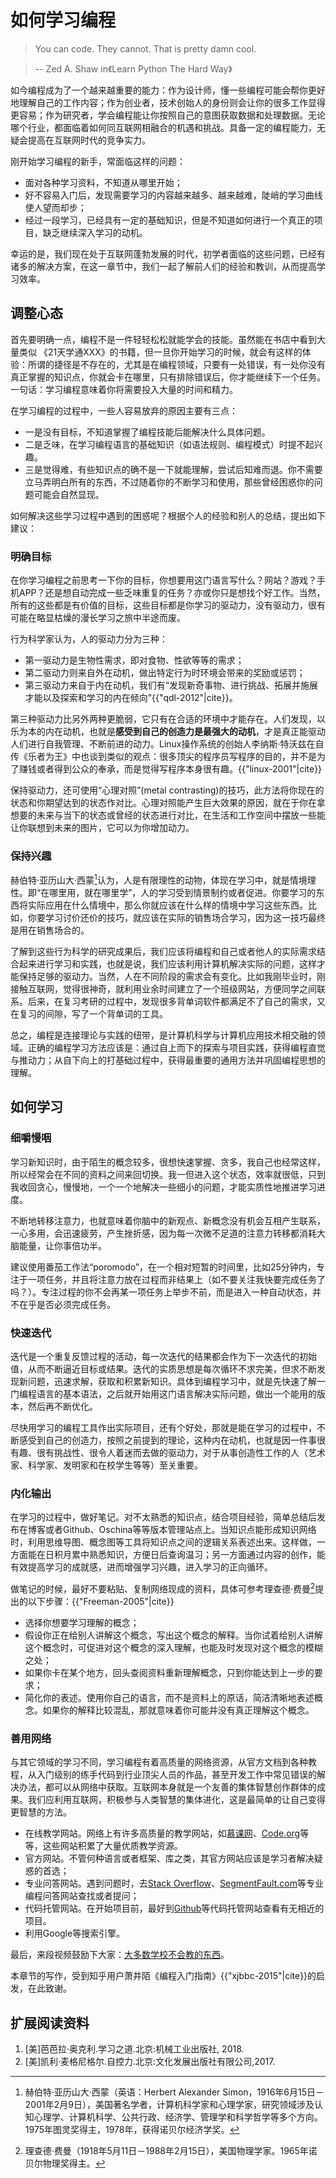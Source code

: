 # 如何学习编程

> You can code. They cannot. That is pretty damn cool.

> -- Zed A. Shaw in《Learn Python The Hard Way》

如今编程成为了一个越来越重要的能力：作为设计师，懂一些编程可能会帮你更好地理解自己的工作内容；作为创业者，技术创始人的身份则会让你的很多工作显得更容易；作为研究者，学会编程能让你按照自己的意图获取数据和处理数据。无论哪个行业，都面临着如何同互联网相融合的机遇和挑战。具备一定的编程能力，无疑会提高在互联网时代的竞争实力。

刚开始学习编程的新手，常面临这样的问题：

* 面对各种学习资料，不知道从哪里开始；
* 好不容易入门后，发现需要学习的内容越来越多、越来越难，陡峭的学习曲线使人望而却步；
* 经过一段学习，已经具有一定的基础知识，但是不知道如何进行一个真正的项目，缺乏继续深入学习的动机。

幸运的是，我们现在处于互联网蓬勃发展的时代，初学者面临的这些问题，已经有诸多的解决方案，在这一章节中，我们一起了解前人们的经验和教训，从而提高学习效率。

## 调整心态

首先要明确一点，编程不是一件轻轻松松就能学会的技能。虽然能在书店中看到大量类似
《21天学通XXX》的书籍，但一旦你开始学习的时候，就会有这样的体验：所谓的捷径是不存在的，尤其是在编程领域，只要有一处错误，有一处你没有真正掌握的知识点，你就会卡在哪里，只有排除错误后，你才能继续下一个任务。一句话：学习编程意味着你将需要投入大量的时间和精力。

在学习编程的过程中，一些人容易放弃的原因主要有三点：

* 一是没有目标，不知道掌握了编程技能后能解决什么具体问题。
* 二是乏味，在学习编程语言的基础知识（如语法规则、编程模式）时提不起兴趣。
* 三是觉得难，有些知识点的确不是一下就能理解，尝试后知难而退。你不需要立马弄明白所有的东西，不过随着你的不断学习和使用，那些曾经困惑你的问题可能会自然显现。

如何解决这些学习过程中遇到的困惑呢？根据个人的经验和别人的总结，提出如下建议：

### 明确目标

在你学习编程之前思考一下你的目标，你想要用这门语言写什么？网站？游戏？手机APP？还是想自动完成一些乏味重复的任务？亦或你只是想找个好工作。当然，所有的这些都是有价值的目标，这些目标都是你学习的驱动力，没有驱动力，很有可能在略显枯燥的漫长学习之旅中半途而废。

行为科学家认为，人的驱动力分为三种：

* 第一驱动力是生物性需求，即对食物、性欲等等的需求；
* 第二驱动力则来自外在动机，做出特定行为时环境会带来的奖励或惩罚；
* 第三驱动力来自于内在动机，我们有“发现新奇事物、进行挑战、拓展并施展才能以及探索和学习的内在倾向”{{"qdl-2012"|cite}}。

第三种驱动力比另外两种更脆弱，它只有在合适的环境中才能存在。人们发现，以乐为本的内在动机，也就是**感受到自己的创造力是最强大的动机**，才是真正能驱动人们进行自我管理、不断前进的动力。Linux操作系统的创始人李纳斯·特沃兹在自传《乐者为王》中也谈到类似的观点：很多顶尖的程序员写程序的目的，并不是为了赚钱或者得到公众的奉承，而是觉得写程序本身很有趣。{{"linux-2001"|cite}}

保持驱动力，还可使用“心理对照”(metal contrasting)的技巧，此方法将你现在的状态和你期望达到的状态作对比。心理对照能产生巨大效果的原因，就在于你在拿想要的未来与当下的状态或曾经的状态进行对比，在生活和工作空间中摆放一些能让你联想到未来的图片，它可以为你增加动力。

### 保持兴趣

赫伯特·亚历山大·西蒙[^Simon]认为，人是有限理性的动物，体现在学习中，就是情境理性。即“在哪里用，就在哪里学”，人的学习受到情景制约或者促进。你要学习的东西将实际应用在什么情境中，那么你就应该在什么样的情境中学习这些东西。比如，你要学习讨价还价的技巧，就应该在实际的销售场合学习，因为这一技巧最终是用在销售场合的。

了解到这些行为科学的研究成果后，我们应该将编程和自己或者他人的实际需求结合起来进行学习和实践，也就是说，我们应该利用计算机解决实际的问题，这样才能保持足够的驱动力。当然，人在不同阶段的需求会有变化。比如我刚毕业时，刚接触互联网，觉得很神奇，就利用业余时间建立了一个班级网站，方便同学之间联系。后来，在复习考研的过程中，发现很多背单词软件都满足不了自己的需求，又在复习的间隙，写了一个背单词的工具。

总之，编程是连接理论与实践的纽带，是计算机科学与计算机应用技术相交融的领域。正确的编程学习方法应该是：通过自上而下的探索与项目实践，获得编程直觉与推动力；从自下向上的打基础过程中，获得最重要的通用方法并巩固编程思想的理解。

## 如何学习

### 细嚼慢咽

学习新知识时，由于陌生的概念较多，很想快速掌握、贪多，我自己也经常这样，所以经常会在不同的资料之间来回切换。我一但进入这个状态，效率就很低，只到我收回贪心，慢慢地，一个一个地解决一些细小的问题，才能实质性地推进学习进度。

不断地转移注意力，也就意味着你脑中的新观点、新概念没有机会互相产生联系，一心多用，会迅速疲劳，产生挫折感，因为每一次微不足道的注意力转移都消耗大脑能量，让你事倍功半。

建议使用番茄工作法“poromodo”，在一个相对短暂的时间里，比如25分钟内，专注于一项任务，并且将注意力放在过程而非结果上（如不要关注我快要完成任务了吗？）。专注过程的你不会再某一项任务上举步不前，而是进入一种自动状态，并不在乎是否必须完成任务。

### 快速迭代

迭代是一个重复反馈过程的活动，每一次迭代的结果都会作为下一次迭代的初始值，从而不断逼近目标或结果。迭代的实质思想是每次循环不求完美，但求不断发现新问题，迅速求解，获取和积累新知识。具体到编程学习中，就是先快速了解一门编程语言的基本语法，之后就开始用这门语言解决实际问题，做出一个能用的版本，然后再不断优化。

尽快用学习的编程工具作出实际项目，还有个好处，那就是能在学习的过程中，不断感受到自己的创造力，按照之前提到的理论，这种内在动机，也就是因一件事很有趣、很有挑战性、很令人着迷而去做的驱动力，对于从事创造性工作的人（艺术家、科学家、发明家和在校学生等等）至关重要。

### 内化输出

在学习的过程中，做好笔记。对不太熟悉的知识点，结合项目经验，简单总结后发布在博客或者Github、Oschina等等版本管理站点上。当知识点能形成知识网络时，利用思维导图、概念图等工具将知识点之间的逻辑关系表述出来。这样做，一方面能在日积月累中熟悉知识，方便日后查询温习；另一方面通过内容的创作，能有效提高学习的成就感，进而增强学习兴趣，进入学习的正向循环。

做笔记的时候，最好不要粘贴、复制网络现成的资料，具体可参考理查德·费曼[^Freeman]提出的以下步骤：{{"Freeman-2005"|cite}}

* 选择你想要学习理解的概念；
* 假设你正在给别人讲解这个概念，写出这个概念的解释。当你试着给别人讲解这个概念时，可促进对这个概念的深入理解，也能及时发现对这个概念的模糊之处；
* 如果你卡在某个地方，回头查阅资料重新理解概念，只到你能达到上一步的要求；
* 简化你的表述。使用你自己的语言，而不是资料上的原话，简洁清晰地表述概念。如果你的解释比较混乱，那就意味着你可能并没有真正理解这个概念。

### 善用网络

与其它领域的学习不同，学习编程有着高质量的网络资源，从官方文档到各种教程，从入门级别的练手代码到行业顶尖人员的作品，甚至开发工作中常见错误的解决办法，都可以从网络中获取。互联网本身就是一个友善的集体智慧创作群体的成果。我们应利用互联网，积极参与人类智慧的集体进化，这是最简单的让自己变得更智慧的方法。

* 在线教学网站。网络上有许多高质量的教学网站，如[慕课网](http://www.imooc.com)、[Code.org](http://www.code.org)等等，这些网站积累了大量优质教学资源。
* 官方网站。不管何种语言或者框架、库之类，其官方网站应该是学习者解决疑惑的首选；
* 专业问答网站。遇到问题时，去[Stack Overflow](http://StackOverflow.com)、[SegmentFault.com](http://segmentfault.com)等专业编程问答网站查找或者提问；
* 代码托管网站。在开始项目前，最好到[Github](http://github.com)等代码托管网站查看有无相近的项目。
* 利用Google等搜索引擎。

最后，来段视频鼓励下大家：[大多数学校不会教的东西](http://v.youku.com/v_show/id_XNTIzNzE2NzQ4.html)。

本章节的写作，受到知乎用户萧井陌《编程入门指南》{{"xjbbc-2015"|cite}}的启发，在此致谢。

## 扩展阅读资料

1. [美]芭芭拉·奥克利.学习之道.北京:机械工业出版社, 2018.
1. [美]凯利·麦格尼格尔.自控力.北京:文化发展出版社有限公司,2017.

[^Simon]: 赫伯特·亚历山大·西蒙（英语：Herbert Alexander Simon，1916年6月15日－2001年2月9日），美国著名学者，计算机科学家和心理学家，研究领域涉及认知心理学、计算机科学、公共行政、经济学、管理学和科学哲学等多个方向。1975年图灵奖得主，1978年，获得诺贝尔经济学奖。
[^Freeman]: 理查德·费曼（1918年5月11日－1988年2月15日），美国物理学家。1965年诺贝尔物理奖得主。
